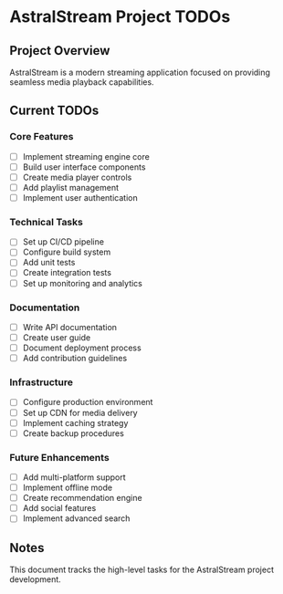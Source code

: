 # AstralStream Project TODOs

## Project Overview
AstralStream is a modern streaming application focused on providing seamless media playback capabilities.

## Current TODOs

### Core Features
- [ ] Implement streaming engine core
- [ ] Build user interface components
- [ ] Create media player controls
- [ ] Add playlist management
- [ ] Implement user authentication

### Technical Tasks
- [ ] Set up CI/CD pipeline
- [ ] Configure build system
- [ ] Add unit tests
- [ ] Create integration tests
- [ ] Set up monitoring and analytics

### Documentation
- [ ] Write API documentation
- [ ] Create user guide
- [ ] Document deployment process
- [ ] Add contribution guidelines

### Infrastructure
- [ ] Configure production environment
- [ ] Set up CDN for media delivery
- [ ] Implement caching strategy
- [ ] Create backup procedures

### Future Enhancements
- [ ] Add multi-platform support
- [ ] Implement offline mode
- [ ] Create recommendation engine
- [ ] Add social features
- [ ] Implement advanced search

## Notes
This document tracks the high-level tasks for the AstralStream project development.
